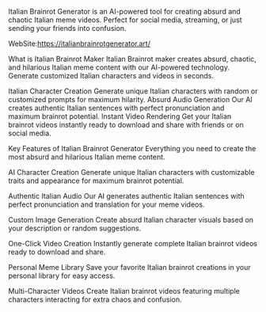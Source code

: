 Italian Brainrot Generator is an AI-powered tool for creating absurd and chaotic Italian meme videos.
Perfect for social media, streaming, or just sending your friends into confusion.

WebSite:https://italianbrainrotgenerator.art/


What is Italian Brainrot Maker
Italian Brainrot maker creates absurd, chaotic, and hilarious Italian meme content with our AI-powered technology. Generate customized Italian characters and videos in seconds.

Italian Character Creation
Generate unique Italian characters with random or customized prompts for maximum hilarity.
Absurd Audio Generation
Our AI creates authentic Italian sentences with perfect pronunciation and maximum brainrot potential.
Instant Video Rendering
Get your Italian brainrot videos instantly ready to download and share with friends or on social media.


Key Features of Italian Brainrot Generator
Everything you need to create the most absurd and hilarious Italian meme content.

AI Character Creation
Generate unique Italian characters with customizable traits and appearance for maximum brainrot potential.

Authentic Italian Audio
Our AI generates authentic Italian sentences with perfect pronunciation and translation for your meme videos.

Custom Image Generation
Create absurd Italian character visuals based on your description or random suggestions.

One-Click Video Creation
Instantly generate complete Italian brainrot videos ready to download and share.

Personal Meme Library
Save your favorite Italian brainrot creations in your personal library for easy access.

Multi-Character Videos
Create Italian brainrot videos featuring multiple characters interacting for extra chaos and confusion.
